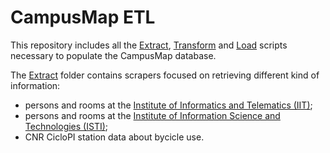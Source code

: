 # CampusMap ETL

This repository includes all the [Extract](extract), [Transform](transform) and [Load](load) scripts necessary to populate the CampusMap database.

The [Extract](extract) folder contains scrapers focused on retrieving different kind of information:
- persons and rooms at the [Institute of Informatics and Telematics (IIT)](extract/iit.js);
- persons and rooms at the [Institute of Information Science and Technologies (ISTI)](extract/isti.js);
- CNR CicloPI station data about bycicle use.
